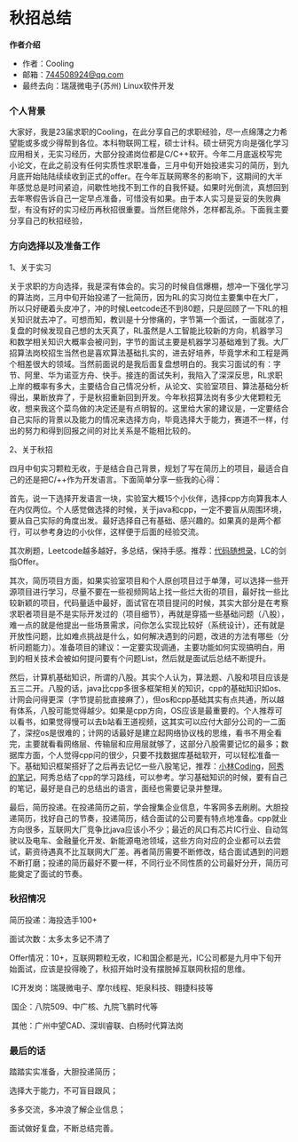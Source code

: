 

# 秋招总结

**作者介绍**

- 作者：Cooling
- 邮箱：744508924@qq.com
- 最终去向：瑞晟微电子(苏州) Linux软件开发

### 个人背景

大家好，我是23届求职的Cooling，在此分享自己的求职经验，尽一点绵薄之力希望能或多或少得帮到各位。本科物联网工程，硕士计科。硕士研究方向是强化学习应用相关，无实习经历，大部分投递岗位都是C/C++软开。今年二月底返校写完小论文，在此之前没有任何实质性求职准备，三月中旬开始投递实习的简历，到九月底开始陆陆续续收到正式的offer。在今年互联网寒冬的影响下，这期间的大半年感觉总是时间紧迫，间歇性地找不到工作的自我怀疑。如果时光倒流，真想回到去年寒假告诉自己一定早点准备，可惜没有如果。由于本人实习是妥妥的失败典型，有没有好的实习经历再秋招很重要。当然巨佬除外，怎样都乱杀。下面我主要分享自己的秋招经验，



### 方向选择以及准备工作

1、关于实习

关于求职的方向选择，我是深有体会的。实习的时候自信爆棚，想冲一下强化学习的算法岗，三月中旬开始投递了一批简历，因为RL的实习岗位主要集中在大厂，所以只好硬着头皮冲了，冲的时候Leetcode还不到80题，只是回顾了一下RL的相关知识就去冲了。可想而知，教训是十分惨痛的，字节第一个面试，一面就凉了，复盘的时候发现自己想的太天真了，RL虽然是人工智能比较新的方向，机器学习和数学相关知识大概率会被问到，字节的面试主要是机器学习基础难到了我。大厂招算法岗校招生当然也是喜欢算法基础扎实的，进去好培养，毕竟学术和工程是两个相差很大的领域。当然前面说的是我后面复盘想明白的。我实习面试的有：字节、阿里、华为诺亚方舟、快手。接连的面试失利，我陷入了深深反思，RL求职上岸的概率有多大，主要结合自己情况分析，从论文、实验室项目、算法基础分析得出，果断放弃了，于是秋招重新回到开发。今年秋招算法岗有多少大佬颗粒无收，想来我这个菜鸟做的决定还是有点明智的。这里给大家的建议是，一定要结合自己实际的背景以及能力的情况来选择方向，毕竟选择大于能力，赛道不一样，付出的努力和得到回报之间的对比关系是不能相比较的。

2、关于秋招

四月中旬实习颗粒无收，于是结合自己背景，规划了写在简历上的项目，最适合自己的还是把C/++作为开发语言。下面简单分享一些我的心得：

首先，说一下选择开发语言一块，实验室大概15个小伙伴，选择cpp方向算我本人在内仅两位。个人感觉做选择的时候，关于java和cpp，一定不要盲从周围环境，要从自己实际的角度出发。最好选择自己有基础、感兴趣的。如果真的是两个都行，可以参考身边的小伙伴，这样便于后面的经验交流。

其次刷题，Leetcode越多越好，多总结，保持手感。推荐：[代码随想录](https://www.programmercarl.com/)，LC的剑指Offer。

其次，简历项目方面，如果实验室项目和个人原创项目过于单薄，可以选择一些开源项目进行学习，尽量不要在一些视频网站上找一些烂大街的项目，最好找一些比较新颖的项目，代码量适中最好，面试官在项目提问的时候，其实大部分是在考察求职者项目是不是实际开发过的（项目细节），再就是穿插一些基础问题（八股），难一点的就是他提出一些场景需求，问你怎么实现比较好（系统设计），还有就是开放性问题，比如难点挑战是什么，如何解决遇到的问题，改进的方法有哪些（分析问题能力）。准备项目的建议：一定要实现调通，主要功能如何实现搞明白，用到的相关技术会被如何提问要有个问题List，然后就是面试后总结不断提升。

然后，计算机基础知识，所谓的八股。其实个人认为，算法题、八股和项目应该是五三二开。八股的话，java比cpp多很多框架相关的知识，cpp的基础知识如os、计网会问得更深（字节提前批直接麻了），但os和cpp基础其实有点共通，所以越有体系，八股可能觉得越少。如果是cpp方向，OS应该是最重要的。个人推荐可以看书，如果觉得慢可以去b站看王道视频，这其实可以应付大部分公司的一二面了，深挖os是很难的；计网的话最好是建立起网络协议栈的思维，看书不用全看完，主要就看看网络层、传输层和应用层就够了，这部分八股需要记忆的最多；数据库方面，个人觉得cpp问的很少，只要不找数据库基础软开，可以轻松准备一下。基础知识框架搭好了之后再去记忆一些八股笔记，推荐：[小林Coding](https://xiaolincoding.com/)，[阿秀的笔记](https://interviewguide.cn/#/README)，阿秀总结了cpp的学习路线，可以参考。学习基础知识的时候，要有自己的笔记，最好是自己的总结出的语言，面经也需要记录并整理。

最后，简历投递。在投递简历之前，学会搜集企业信息，牛客网多去刷刷。大胆投递简历，找好自己的节奏，投递简历，结合面试的公司要有特点地准备。cpp就业方向很多，互联网大厂竞争比java应该小不少；最近的风口有芯片IC行业、自动驾驶以及电车、金融量化开发、新能源电池领域，这些方向对应的企业都可以去尝试，薪资待遇真不比互联网大厂差。再者简历需要不断修改，结合面试遇到的问题不断打磨；投递的简历最好不要一样，不同行业不同性质的公司最好分开，简历可能奠定了面试的节奏。



### 秋招情况

简历投递：海投选手100+

面试次数：太多太多记不清了

Offer情况：10+，互联网颗粒无收，IC和国企都是光，IC公司都是九月中下旬开始面试，应该是投得晚了，秋招开始时没有摆脱掉互联网秋招的思维。

​	IC开发岗：瑞晟微电子、摩尔线程、矩泉科技、翱捷科技等

​	国企：八院509、中广核、九院飞鹏时代等

​	其他：广州中望CAD、深圳睿联、白杨时代算法岗



### 最后的话

踏踏实实准备，大胆投递简历；

选择大于能力，不可盲目跟风；

多多交流，多冲浪了解企业信息；

面试做好复盘，不断总结完善。







